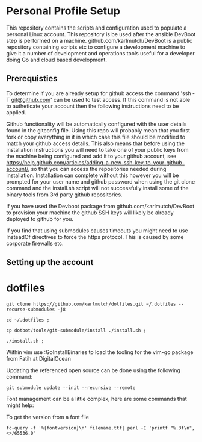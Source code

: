 Personal Profile Setup
======================

This repository contains the scripts and configuration used to populate a personal
Linux account.  This repository is be used after the ansible DevBoot step is
performed on a machine.  github.com/karlmutch/DevBoot is a
public repository containing scripts etc to configure a development machine
to give it a number of development and operations tools useful for a developer doing
Go and cloud based development.

Prerequisties
---

To determine if you are already setup for github access the command 'ssh -T git@github.com' can be used to test access.  If this command is not able to autheticate your account then the following instructions need to be applied.

Github functionality will be automatically configured with the user details found in the gitconfig file.  Using this repo will probably mean that you first fork or copy everything in it in which case this file should be modified to match your github access details.  This also means that before using the installation instructions you will need to take one of your public keys from the machine being configured and add it to your github account, see https://help.github.com/articles/adding-a-new-ssh-key-to-your-github-account/, so that you can access the repositories needed during installation.  Installation can complete without this however you will be prompted for your user name and github password when using the git clone command and the install.sh script will not successfully install some of the binary tools from 3rd party github repositories.

If you have used the Devboot package from github.com/karlmutch/DevBoot to provision your machine the github SSH keys will likely be already deployed to github for you.

If you find that using submodules causes timeouts you might need to use InsteadOf directives to force the https protocol.  This is caused by some corporate firewalls etc.

Setting up the account
---
# dotfiles
```
git clone https://github.com/karlmutch/dotfiles.git ~/.dotfiles --recurse-submodules -j8

cd ~/.dotfiles ;

cp dotbot/tools/git-submodule/install ./install.sh ;

./install.sh ;
```

Within vim use :GoInstallBinaries to load the tooling for the vim-go package from Fatih at DigitalOcean

Updating the referenced open source can be done using the following command:

```git submodule update --init --recursive --remote```

Font management can be a little complex, here are some commands that might help:

To get the version from a font file
```
fc-query -f '%{fontversion}\n' filename.ttf| perl -E 'printf "%.3f\n", <>/65536.0'
```
